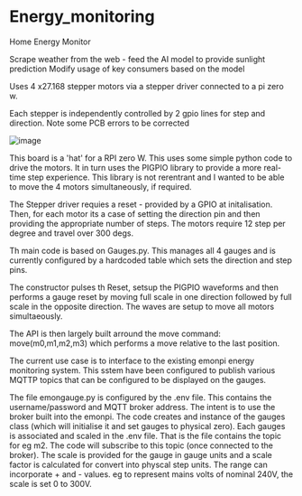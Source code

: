
# Energy_monitoring
Home Energy Monitor

Scrape weather from the web  - feed the AI model to provide sunlight prediction
Modify usage of key consumers based on the model

Uses 4 x27.168 stepper motors via a stepper driver connected to a pi zero w.

Each stepper is independently controlled by 2 gpio lines for step and direction. Note some PCB errors to be corrected


![image](https://github.com/papagolftango/Energy_monitoring/assets/42871083/b512709b-9e31-4cd2-9a4d-da13cd991817)


This board is a 'hat' for a RPI zero W. This uses some simple python code to drive the motors. 
It in turn uses the PIGPIO library to provide a more real-time step experience. 
This library is not rerentrant and I wanted to be able to move the 4 motors simultaneously, if required. 

The Stepper driver requies a reset  - provided by a GPIO at initalisation. Then, for each motor its a case of 
setting the direction pin and then providing the appropriate number of steps. The motors require 12 step per degree and travel over 300 degs.

Th main code is based on Gauges.py. This manages all 4 gauges and is currently configured by a hardcoded table which sets the direction and step pins.

The constructor pulses th Reset, setsup the PIGPIO waveforms and then performs a gauge reset by moving full scale in one direction followed by full scale in the opposite direction.
The waves are setup to move all motors simultaeously.

The API is then largely built arround the move command: move(m0,m1,m2,m3) which performs a move relative to the last position.

The current use case is to interface to the existing emonpi energy monitoring system. This sstem have been configured to publish various MQTTP topics that can be configured to be displayed on 
the gauges.

The file emongauge.py is configured by the .env file. This contains the username/password and MQTT broker address. The intent is to use the broker built into the emonpi.
The code creates and instance of the gauges class (which will initialise it and set gauges to physical zero). Each gauges is associated and scaled in the .env file. That is 
the file contains the topic for eg m2. The code will subscribe to this topic (once connected to the broker). The scale is provided for the gauge in gauge units and a scale factor is
calculated for convert into physcal step units. The range can incorporate + and - values. eg to represent mains volts of nominal 240V, the scale is set 0 to 300V. 
